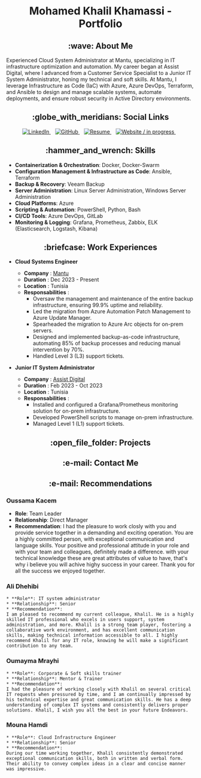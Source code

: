 <h1 align="center"> Mohamed Khalil Khamassi - Portfolio </h1>
<h2 align="center"> :wave: About Me</h2>

<p> Experienced Cloud System Administrator at Mantu, specializing in IT infrastructure optimization and automation. My career began at Assist Digital, where I advanced from a Customer Service Specialist to a Junior IT System Administrator, honing my technical and soft skills. At Mantu, I leverage Infrastructure as Code (IaC) with Azure, Azure DevOps, Terraform, and Ansible to design and manage scalable systems, automate deployments, and ensure robust security in Active Directory environments.</p>

<h2 align="center"> :globe_with_meridians: Social Links</h2>


<p align="center">
  <a href="https://www.linkedin.com/in/mohamed-khalil-khamassi-474777176"/>
    <img src="https://img.shields.io/badge/LinkedIn-Profile-blue" alt="LinkedIn">
  </a>
  &nbsp;&nbsp;
  <a href= "https://github.com/medkhalilkhamassi">
    <img src="https://img.shields.io/badge/GitHub-Profile-black" alt="GitHub">
  </a>
  &nbsp;&nbsp;
  <a href="https://drive.google.com/file/d/1N_of2MiSRMxZt1BC7MqgGqhSqk94f4Qm/view?usp=sharing">
    <img src="https://img.shields.io/badge/Resume-Download-green" alt="Resume">
  </a>
  &nbsp;&nbsp;
  <a href="https://yourwebsite.com">
    <img src="https://img.shields.io/badge/Website-Visit-red" alt="Website / in progress">
  </a>
  &nbsp;&nbsp;
</p>

<h2 align="center"> :hammer_and_wrench: Skills </h2>

* **Containerization & Orchestration**: Docker, Docker-Swarm
* **Configuration Management & Infrastructure as Code**: Ansible, Terraform
* **Backup & Recovery**: Veeam Backup
* **Server Administration**: Linux Server Administration, Windows Server Administration
* **Cloud Platforms**: Azure
* **Scripting & Automation**: PowerShell, Python, Bash
* **CI/CD Tools**: Azure DevOps, GitLab
* **Monitoring & Logging**: Grafana, Prometheus, Zabbix, ELK (Elasticsearch, Logstash, Kibana)

<h2 align="center"> :briefcase: Work Experiences </h2>

* **Cloud Systems Engineer**
    * **Company** : <a href="https://www.mantu.com"> Mantu </a>
    * **Duration** : Dec 2023 - Present
    * **Location** : Tunisia
    * **Responsabilities** :
        * Oversaw the management and maintenance of the entire backup infrastructure, ensuring 99.9% uptime and reliability. 
        * Led the migration from Azure Automation Patch Management to Azure Update Manager.
        * Spearheaded the migration to Azure Arc objects for on-prem servers.
        * Designed and implemented backup-as-code infrastructure, automating 85% of backup processes and reducing manual intervention by 70%.
        * Handled Level 3 (L3) support tickets.


* **Junior IT System Administrator**
    * **Company** : <a href="https://www.assistdigital.com"> Assist Digital </a>
    * **Duration** : Feb 2023 - Oct 2023
    * **Location** : Tunisia
    * **Responsabilities** :
        * Installed and configured a Grafana/Prometheus monitoring solution for on-prem infrastructure.
        * Developed PowerShell scripts to manage on-prem infrastructure.
        * Managed Level 1 (L1) support tickets.

<h2 align="center"> :open_file_folder: Projects </h2>



<h2 align="center"> :e-mail: Contact Me</h2>


<h2 align="center"> :e-mail: Recommendations</h2>

### Oussama Kacem
   * **Role**: Team Leader
   * **Relationship**: Direct Manager
   * **Recommendation**: 
   I had the pleasure to work closly with you and provide service together in a demanding and exciting operation.
You are a highly committed person, with exceptional communication and language skills. Your positive and professional attitude in your role and with your team and colleagues, definitely made a difference. with your technical knowledge these are great attributes of value to have, that's why i believe you will achive highy success in your career.
Thank you for all the success we enjoyed together.

### Ali Dhehibi
    * **Role**: IT system administrator
    * **Relationship**: Senior
    * **Recommendation**: 
    I am pleased to recommend my current colleague, Khalil. He is a highly skilled IT professional who excels in users support, system administration, and more. Khalil is a strong team player, fostering a collaborative work environment, and has excellent communication skills, making technical information accessible to all. I highly recommend Khalil for any IT role, knowing he will make a significant contribution to any team.

### Oumayma Mrayhi
    * **Role**: Corporate & Soft skills trainer
    * **Relationship**: Mentor & Trainer
    * **Recommendation**: 
    I had the pleasure of working closely with Khalil on several critical IT requests when pressured by time, and I am continually impressed by his technical expertise and great communication skills. He has a deep understanding of complex IT systems and consistently delivers proper solutions. Khalil, I wish you all the best in your future Endeavors.

### Mouna Hamdi
    * **Role**: Cloud Infrastructure Engineer
    * **Relationship**: Senior
    * **Recommendation**:
    During our time working together, Khalil consistently demonstrated exceptional communication skills, both in written and verbal form. Their ability to convey complex ideas in a clear and concise manner was impressive.



